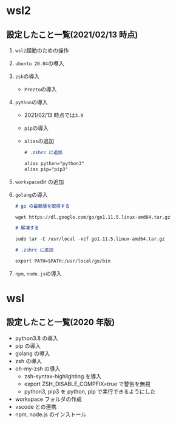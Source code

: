 # wsl2

## 設定したこと一覧(2021/02/13 時点)

1. `wsl2`起動のための操作
2. `ubuntu 20.04`の導入
3. `zsh`の導入
   - `Prezto`の導入
4. `python`の導入

   - 2021/02/13 時点では`3.9`
   - `pip`の導入
   - `alias`の追加

     ```md
     # .zshrc に追加

     alias python="python3"
     alias pip="pip3"
     ```

5. `workspace`dir の追加
6. `golang`の導入

   ```md
   # go の最新版を取得する

   wget https://dl.google.com/go/go1.11.5.linux-amd64.tar.gz

   # 解凍する

   sudo tar -C /usr/local -xzf go1.11.5.linux-amd64.tar.gz

   # .zshrc に追加

   export PATH=$PATH:/usr/local/go/bin
   ```

7. `npm`, `node.js`の導入

# wsl

## 設定したこと一覧(2020 年版)

- python3.8 の導入
- pip の導入
- golang の導入
- zsh の導入
- oh-my-zsh の導入
  - zsh-syntax-highlighting を導入
  - export ZSH_DISABLE_COMPFIX=true で警告を無視
  - python3, pip3 を python, pip で実行できるようにした
- workspace フォルダの作成
- vscode との連携
- npm, node.js のインストール
